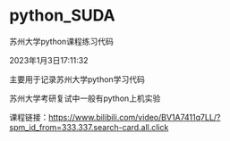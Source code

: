 # python_SUDA
苏州大学python课程练习代码

2023年1月3日17:11:32

主要用于记录苏州大学python学习代码

苏州大学考研复试中一般有python上机实验

课程链接：https://www.bilibili.com/video/BV1A7411q7LL/?spm_id_from=333.337.search-card.all.click
